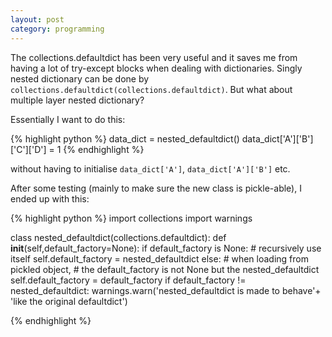```yaml
---
layout: post
category: programming
---
```


The collections.defaultdict has been very useful and it saves me from having a lot of try-except blocks when dealing with dictionaries.  Singly nested dictionary can be done by `collections.defaultdict(collections.defaultdict)`.  But what about multiple layer nested dictionary?

Essentially I want to do this:

{% highlight python %}
data_dict = nested_defaultdict()
data_dict['A']['B']['C']['D'] = 1
{% endhighlight %}

without having to initialise `data_dict['A']`, `data_dict['A']['B']` etc.

After some testing (mainly to make sure the new class is pickle-able), I ended up with this:

{% highlight python %}
import collections
import warnings


class nested_defaultdict(collections.defaultdict):
    def __init__(self,default_factory=None):
        if default_factory is None:
            # recursively use itself
            self.default_factory = nested_defaultdict
        else:
            # when loading from pickled object,
            # the default_factory is not None but the nested_defaultdict
            self.default_factory = default_factory
            if default_factory != nested_defaultdict:
                warnings.warn('nested_defaultdict is made to behave'+\
                                  'like the original defaultdict')


{% endhighlight %}


